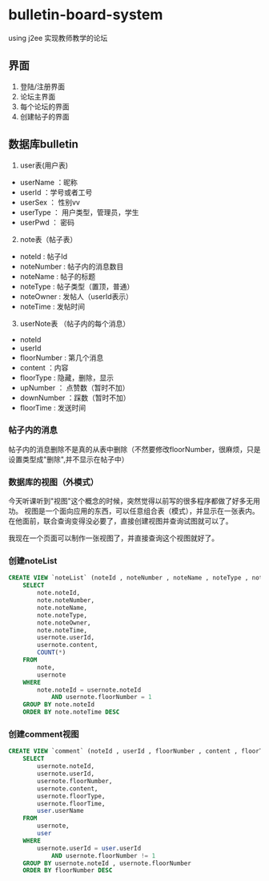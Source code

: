 # bulletin-board-system

using j2ee
实现教师教学的论坛

## 界面

1. 登陆/注册界面
2. 论坛主界面
3. 每个论坛的界面
4. 创建帖子的界面

## 数据库bulletin

1. user表(用户表)

* userName ：昵称
* userId ：学号或者工号
* userSex ： 性别vv
* userType ： 用户类型，管理员，学生
* userPwd ： 密码

2. note表（帖子表）

* noteId : 帖子Id
* noteNumber : 帖子内的消息数目
* noteName : 帖子的标题
* noteType : 帖子类型（置顶，普通）
* noteOwner : 发帖人（userId表示）
* noteTime : 发帖时间

3. userNote表 （帖子内的每个消息）

* noteId
* userId
* floorNumber : 第几个消息
* content ：内容
* floorType : 隐藏，删除，显示
* upNumber ： 点赞数（暂时不加）
* downNumber ：踩数（暂时不加）
* floorTime : 发送时间

### 帖子内的消息

帖子内的消息删除不是真的从表中删除（不然要修改floorNumber，很麻烦，只是设置类型成"删除",并不显示在帖子中）

### 数据库的视图（外模式）

今天听课听到"视图"这个概念的时候，突然觉得以前写的很多程序都做了好多无用功。
视图是一个面向应用的东西，可以任意组合表（模式），并显示在一张表内。
在他面前，联合查询变得没必要了，直接创建视图并查询试图就可以了。

我现在一个页面可以制作一张视图了，并直接查询这个视图就好了。

### 创建noteList

```sql
CREATE VIEW `noteList` (noteId , noteNumber , noteName , noteType , noteOwner , noteTime , userId , content , number) AS
    SELECT
        note.noteId,
        note.noteNumber,
        note.noteName,
        note.noteType,
        note.noteOwner,
        note.noteTime,
        usernote.userId,
        usernote.content,
        COUNT(*)
    FROM
        note,
        usernote
    WHERE
        note.noteId = usernote.noteId
            AND usernote.floorNumber = 1
    GROUP BY note.noteId
    ORDER BY note.noteTime DESC
```

### 创建comment视图

```sql
CREATE VIEW `comment` (noteId , userId , floorNumber , content , floorType , floorTime , userName) AS
    SELECT
        usernote.noteId,
        usernote.userId,
        usernote.floorNumber,
        usernote.content,
        usernote.floorType,
        usernote.floorTime,
        user.userName
    FROM
        usernote,
        user
    WHERE
        usernote.userId = user.userId
            AND usernote.floorNumber != 1
    GROUP BY usernote.noteId , usernote.floorNumber
    ORDER BY floorNumber DESC
```